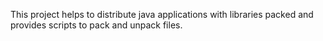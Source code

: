 This project helps to distribute java applications with libraries packed and provides scripts to pack and unpack files.